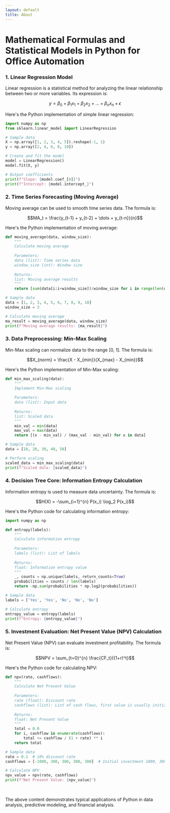 ```yaml
---
layout: default
title: About
---
```

# Mathematical Formulas and Statistical Models in Python for Office Automation

### 1. Linear Regression Model

Linear regression is a statistical method for analyzing the linear relationship between two or more variables. Its expression is:

$$y = \beta_0 + \beta_1x_1 + \beta_2x_2 + \dots + \beta_nx_n + \epsilon$$

Here's the Python implementation of simple linear regression:

```python
import numpy as np
from sklearn.linear_model import LinearRegression

# Sample data
X = np.array([1, 2, 3, 4, 5]).reshape(-1, 1)
y = np.array([2, 4, 6, 8, 10])

# Create and fit the model
model = LinearRegression()
model.fit(X, y)

# Output coefficients
print(f"Slope: {model.coef_[0]}")
print(f"Intercept: {model.intercept_}")
```

### 2. Time Series Forecasting (Moving Average)

Moving average can be used to smooth time series data. The formula is:

$$MA_t = \frac{y_{t-1} + y_{t-2} + \dots + y_{t-n}}{n}$$

Here's the Python implementation of moving average:

```python
def moving_average(data, window_size):
    """
    Calculate moving average
    
    Parameters:
    data (list): Time series data
    window_size (int): Window size
    
    Returns:
    list: Moving average results
    """
    return [sum(data[i:i+window_size])/window_size for i in range(len(data)-window_size+1)]

# Sample data
data = [1, 2, 3, 4, 5, 6, 7, 8, 9, 10]
window_size = 3

# Calculate moving average
ma_result = moving_average(data, window_size)
print(f"Moving average results: {ma_result}")
```

### 3. Data Preprocessing: Min-Max Scaling

Min-Max scaling can normalize data to the range [0, 1]. The formula is:

$$X_{norm} = \frac{X - X_{min}}{X_{max} - X_{min}}$$

Here's the Python implementation of Min-Max scaling:

```python
def min_max_scaling(data):
    """
    Implement Min-Max scaling
    
    Parameters:
    data (list): Input data
    
    Returns:
    list: Scaled data
    """
    min_val = min(data)
    max_val = max(data)
    return [(x - min_val) / (max_val - min_val) for x in data]

# Sample data
data = [10, 20, 30, 40, 50]

# Perform scaling
scaled_data = min_max_scaling(data)
print(f"Scaled data: {scaled_data}")
```

### 4. Decision Tree Core: Information Entropy Calculation

Information entropy is used to measure data uncertainty. The formula is:

$$H(X) = -\sum_{i=1}^{n} P(x_i) \log_2 P(x_i)$$

Here's the Python code for calculating information entropy:

```python
import numpy as np

def entropy(labels):
    """
    Calculate information entropy
    
    Parameters:
    labels (list): List of labels
    
    Returns:
    float: Information entropy value
    """
    _, counts = np.unique(labels, return_counts=True)
    probabilities = counts / len(labels)
    return -np.sum(probabilities * np.log2(probabilities))

# Sample data
labels = ['Yes', 'Yes', 'No', 'No', 'No']

# Calculate entropy
entropy_value = entropy(labels)
print(f"Entropy: {entropy_value}")
```

### 5. Investment Evaluation: Net Present Value (NPV) Calculation

Net Present Value (NPV) can evaluate investment profitability. The formula is:

$$NPV = \sum_{t=0}^{n} \frac{CF_t}{(1+r)^t}$$

Here's the Python code for calculating NPV:

```python
def npv(rate, cashflows):
    """
    Calculate Net Present Value
    
    Parameters:
    rate (float): Discount rate
    cashflows (list): List of cash flows, first value is usually initial investment (negative)
    
    Returns:
    float: Net Present Value
    """
    total = 0.0
    for i, cashflow in enumerate(cashflows):
        total += cashflow / (1 + rate) ** i
    return total

# Sample data
rate = 0.1  # 10% discount rate
cashflows = [-1000, 300, 300, 300, 300]  # Initial investment 1000, 300 income for next 4 years

# Calculate NPV
npv_value = npv(rate, cashflows)
print(f"Net Present Value: {npv_value}")
```
<br>
<p>The above content demonstrates typical applications of Python in data analysis, predictive modeling, and financial analysis.</p>